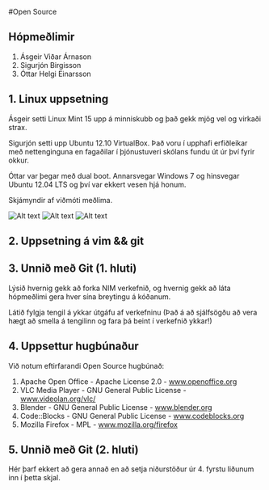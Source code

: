 #Open Source

## Hópmeðlimir

1. Ásgeir Viðar Árnason
2. Sigurjón Birgisson
3. Óttar Helgi Einarsson

## 1. Linux uppsetning

Ásgeir setti Linux Mint 15 upp á minniskubb og það gekk mjög vel og virkaði strax.

Sigurjón setti upp Ubuntu 12.10 VirtualBox. Það voru í upphafi erfiðleikar með nettenginguna en fagaðilar í þjónustuveri skólans fundu út úr því fyrir okkur.

Óttar var þegar með dual boot. Annarsvegar Windows 7 og hinsvegar Ubuntu 12.04 LTS og því var ekkert vesen hjá honum.

Skjámyndir af viðmóti meðlima.

![Alt text](http://i.imgur.com/gJEWQWZ.png)
![Alt text](http://i.imgur.com/kZTmmBN.png)
![Alt text](http://i.imgur.com/A3bwgW2.png)

## 2. Uppsetning á vim && git



## 3. Unnið með Git (1. hluti)

Lýsið hvernig gekk að forka NIM verkefnið, og hvernig gekk að láta hópmeðlimi gera hver sína breytingu á kóðanum.

Látið fylgja tengil á ykkar útgáfu af verkefninu (Það á að sjálfsögðu að vera hægt að smella á tengilinn og fara þá beint í verkefnið ykkar!)

## 4. Uppsettur hugbúnaður

Við notum eftirfarandi Open Source hugbúnað:


1. Apache Open Office - Apache License 2.0 - www.openoffice.org
2. VLC Media Player - GNU General Public License - www.videolan.org/vlc/
3. Blender - GNU General Public License - www.blender.org
4. Code::Blocks - GNU General Public License - www.codeblocks.org
5. Mozilla Firefox - MPL - www.mozilla.org/firefox
 

## 5. Unnið með Git (2. hluti)

Hér þarf ekkert að gera annað en að setja niðurstöður úr 4. fyrstu liðunum inn í þetta skjal.
